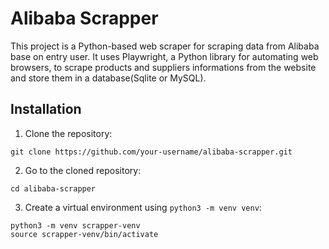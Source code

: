 # Alibaba Scrapper

This project is a Python-based web scraper for scraping data from Alibaba base on entry user. It uses Playwright, a Python library for automating web browsers, to scrape products and suppliers informations from the website and store them in a database(Sqlite or MySQL).

## Installation

1. Clone the repository:
```shell
git clone https://github.com/your-username/alibaba-scrapper.git
```
2. Go to the cloned repository:
```shell
cd alibaba-scrapper
```
3. Create a virtual environment using `python3 -m venv venv`:
```shell
python3 -m venv scrapper-venv
source scrapper-venv/bin/activate
```
